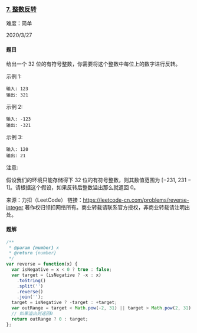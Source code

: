 ### [7. 整数反转](https://leetcode-cn.com/problems/reverse-integer/)

难度：简单

2020/3/27

#### 题目

给出一个 32 位的有符号整数，你需要将这个整数中每位上的数字进行反转。

示例 1:

```
输入: 123
输出: 321
```


示例 2:

```
输入: -123
输出: -321
```


示例 3:

```
输入: 120
输出: 21
```


注意:

假设我们的环境只能存储得下 32 位的有符号整数，则其数值范围为 [−231,  231 − 1]。请根据这个假设，如果反转后整数溢出那么就返回 0。

来源：力扣（LeetCode）
链接：https://leetcode-cn.com/problems/reverse-integer
著作权归领扣网络所有。商业转载请联系官方授权，非商业转载请注明出处。

#### 题解



```js
/**
 * @param {number} x
 * @return {number}
 */
var reverse = function(x) {
  var isNegative = x < 0 ? true : false;
  var target = (isNegative ? -x : x)
    .toString()
    .split('')
    .reverse()
    .join('');
  target = isNegative ? -target : +target;
  var outRange = target < Math.pow(-2, 31) || target > Math.pow(2, 31) - 1;
  // 如果溢出则返回0
  return outRange ? 0 : target;
};
```

